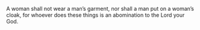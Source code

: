 A woman shall not wear a man’s garment, nor shall a man put on a woman’s cloak, for whoever does these things is an abomination to the Lord your God.
